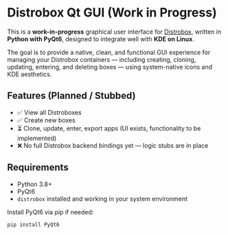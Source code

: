 # Distrobox Qt GUI (Work in Progress)

This is a **work-in-progress** graphical user interface for [Distrobox](https://github.com/89luca89/distrobox), written in **Python with PyQt6**, designed to integrate well with **KDE on Linux**.

The goal is to provide a native, clean, and functional GUI experience for managing your Distrobox containers — including creating, cloning, updating, entering, and deleting boxes — using system-native icons and KDE aesthetics.

## Features (Planned / Stubbed)

- ✅ View all Distroboxes
- ✅ Create new boxes
- ⏳ Clone, update, enter, export apps (UI exists, functionality to be implemented)
- ❌ No full Distrobox backend bindings yet — logic stubs are in place

## Requirements

- Python 3.8+
- PyQt6
- `distrobox` installed and working in your system environment

Install PyQt6 via pip if needed:

```bash
pip install PyQt6
